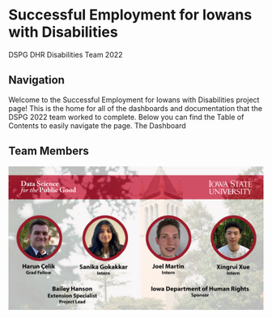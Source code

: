 Successful Employment for Iowans with Disabilities
================
DSPG DHR Disabilities Team 2022

<!-- README.md is generated from README.Rmd. Please edit that file -->
<!-- badges: start -->
<!-- badges: end -->

## Navigation

Welcome to the Successful Employment for Iowans with Disabilities
project page! This is the home for all of the dashboards and
documentation that the DSPG 2022 team worked to complete. Below you can
find the Table of Contents to easily navigate the page. The Dashboard

## Team Members

![](vignettes/Images/DHR.jpg)
